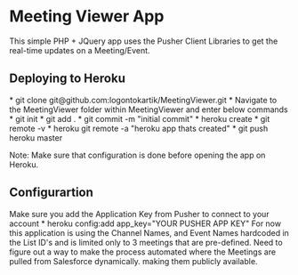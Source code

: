 <h1>Meeting Viewer App</h1>
This simple PHP + JQuery app uses the Pusher Client Libraries to get the real-time updates on a Meeting/Event.

<h2>Deploying to Heroku</h2>
* git clone git@github.com:logontokartik/MeetingViewer.git
* Navigate to the MeetingViewer folder within MeetingViewer and enter below commands
* git init
* git add .
* git commit -m "initial commit"
* heroku create
* git remote -v
* heroku git remote -a "heroku app thats created"
* git push heroku master

Note: Make sure that configuration is done before opening the app on Heroku.

<h2>Configurartion</h2>
Make sure you add the Application Key from Pusher to connect to your account
* heroku config:add app_key="YOUR PUSHER APP KEY" 

<TODO>
For now this application is using the Channel Names, and Event Names hardcoded in the List ID's and is limited only to 3 meetings that are pre-defined. 
Need to figure out a way to make the process automated where the Meetings are pulled from Salesforce dynamically. making them publicly available.	
